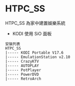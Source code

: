# HTPC_SS
HTPC_SS 為家中建置娛樂系統
- KODI 使用 SiO 面板
```
安裝列表
HTPC_SS
|----- KODI Portable V17.6
|----- EmulationStation v2.10
|----- CrazyKTV 
|----- AUTOPLAY
|----- PotPlayer
|----- PowerDVD
|----- RetroArch
